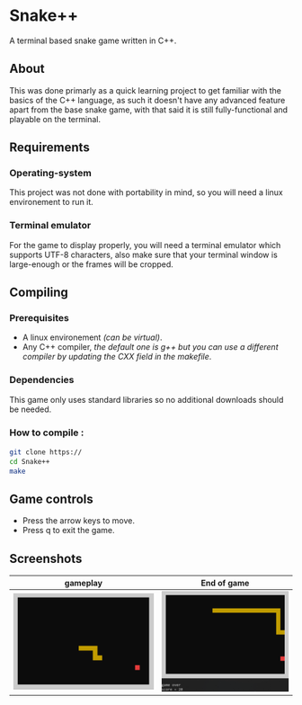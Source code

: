 # Snake++ 
A terminal based snake game written in C++.

## About

This was done primarly as a quick learning project to get familiar with the basics of the C++ language,
as such it doesn't have any advanced feature apart from the base snake game, with that said it is still fully-functional and playable on the terminal.

## Requirements

### Operating-system

This project was not done with portability in mind, so you will need a linux environement to run it.

### Terminal emulator

For the game to display properly, you will need a terminal emulator which supports UTF-8 characters,
also make sure that  your terminal window is large-enough or the frames will be cropped.

## Compiling

### Prerequisites

- A linux environement *(can be virtual)*.
- Any C++ compiler, *the default one is g++ but you can use a different compiler by updating the CXX field in the makefile*.

### Dependencies

This game only uses standard libraries so no additional downloads should be needed.

### How to compile :

````bash
git clone https://
cd Snake++
make
````

## Game controls

- Press the arrow keys to move.
- Press q to exit the game.

## Screenshots

|gameplay|End of game|
|---|---|
|![Gameplay](img/gameplay_screenshot.png)|![Game end](img/game-end_screenshot.png)|